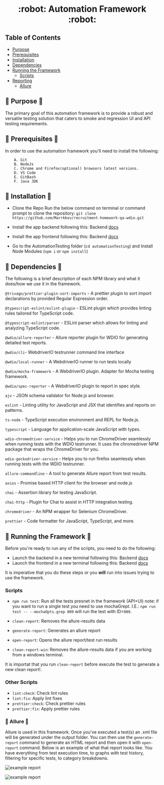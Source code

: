 <h1 align="center">:robot: Automation Framework :robot:</h1>

## **Table of Contents**

- [Purpose](#notebook-purpose-notebook)
- [Prerequisites](#loudspeaker-prerequisites-loudspeaker)
- [Installation](#electric_plug-installation-electric_plug)
- [Dependencies](#toolbox-dependencies-toolbox)
- [Running the Framework](#runner-running-the-framework-runner)
  - [Scripts](#scripts)
- [Reporting](#reporting)
    - [Allure](#allure)

## :notebook: Purpose :notebook:

The primary goal of this automation framework is to provide a robust and versatile testing solution that caters to smoke and regression UI and API testing requirements.

## :loudspeaker: Prerequisites :loudspeaker:

In order to use the automation framework you'll need to install the following:

        A. Git
        B. NodeJs
        C. Chrome and Firefox(optional) browsers latest versions.
        D. VS Code
        E. GitBash
        F. Java JDK

## :electric_plug: Installation :electric_plug:

- Clone the Repo
  Run the below command on terminal or command prompt to clone the repository:
    `git clone https://github.com/Marrkkov/recruitment-homework-qa-wdio.git`

- Install the app backend following this: Backend [docs](./../backend/README.md)

- Install the app frontend following this: Backend [docs](./../web/README.md)

- Go to the AutomationTesting folder (`cd automationTesting`) and Install Node Modules (`npm i` or `npm install`)

## :toolbox: Dependencies :toolbox:

The following is a brief description of each NPM library and what it does/how we use it in the framework.

`@trivago/prettier-plugin-sort-imports` - A prettier plugin to sort import declarations by provided Regular Expression order.

`@typescript-eslint/eslint-plugin` - ESLint plugin which provides linting rules tailored for TypeScript code.

`@typescript-eslint/parser` - ESLint parser which allows for linting and analyzing TypeScript code.

`@wdio/allure-reporter` - Allure reporter plugin for WDIO for generating detailed test reports.

`@wdio/cli`- WebdriverIO testrunner command line interface

`@wdio/local-runner` - A WebdriverIO runner to run tests locally

`@wdio/mocha-framework` - A WebdriverIO plugin. Adapter for Mocha testing framework.

`@wdio/spec-reporter` - A WebdriverIO plugin to report in spec style.

`ajv` - JSON schema validator for Node.js and browser.

`eslint` - Linting utility for JavaScript and JSX that identifies and reports on patterns.

`ts-node` - TypeScript execution environment and REPL for Node.js.

`typescript` - Language for application-scale JavaScript with types.

`wdio-chromedriver-service` - Helps you to run ChromeDriver seamlessly when running tests with the WDIO testrunner. It uses the chromedriver NPM package that wraps the ChromeDriver for you.

`wdio-geckodriver-service` - Helps you to run firefox seamlessly when running tests with the WDIO testrunner.

`allure-commandline` - A tool to generate Allure report from test results.

`axios` - Promise based HTTP client for the browser and node.js

`chai` - Assertion library for testing JavaScript.

`chai-http` - Plugin for Chai to assist in HTTP integration testing.

`chromedriver` - An NPM wrapper for Selenium ChromeDriver.

`prettier` - Code formatter for JavaScript, TypeScript, and more.

## :runner: Running the Framework :runner:

Before you're ready to run any of the scripts, you need to do the following:
- Launch the backend in a new terminal following this: Backend [docs](./../backend/README.md)
- Launch the frontend in a new terminal following this: Backend [docs](./../web/README.md)

It is imperative that you do these steps or you **will** run into issues trying to use the framework.

### Scripts

- `npm run test`: Run all the tests presnet in the framework (API+UI)
    note: if you want to run a single test you need to use mochaGrept.
    I.E.: `npm run test -- --mochaOpts.grep 009` will run the test with ID=`009`.

- `clean-report`: Removes the allure-results data
- `generate-report`: Generates an allure report
- `open-report`: Opens the allure report/test run results
- `clean-report-win`: Removes the allure-results data if you are working from a windows terminal.

It is importat that you run `clean-report` before execute the test to generate a new clean report!.

### Other Scripts

- `lint:check`: Check lint rules
- `lint:fix`: Apply lint fixes
- `prettier:check`: Check prettier rules
- `prettier:fix`: Apply prettier rules

### 🔔 Allure 🔔

Allure is used in this framework. Once you've executed a test(s) an .xml file will be generated under the output folder. You can then use the `generate-report` command to generate an HTML report and then open it with `open-report` command. Below is an example of what that report looks like. You have everything from test execution time, to graphs with test history, filtering for specific tests, to category breakdowns.

![example report](https://imgur.com/IQRVkQc)

![example report](https://imgur.com/uCNN5GQ)